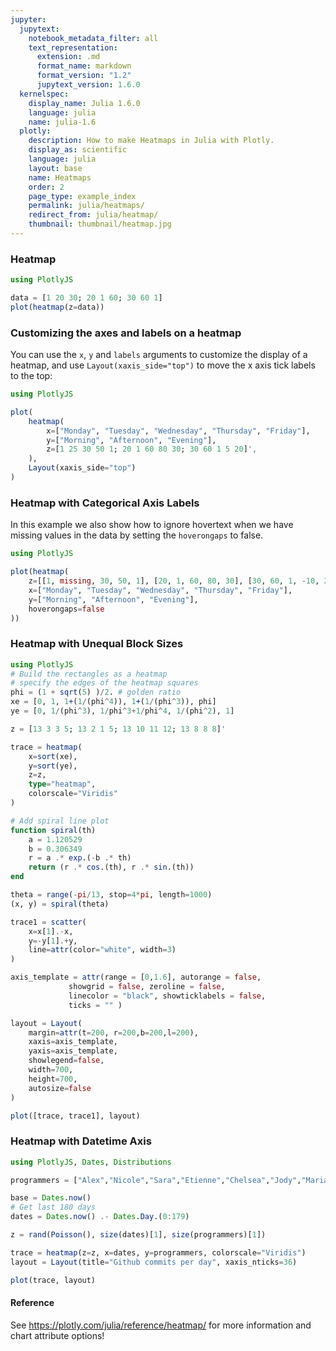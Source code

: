 ```yaml
---
jupyter:
  jupytext:
    notebook_metadata_filter: all
    text_representation:
      extension: .md
      format_name: markdown
      format_version: "1.2"
      jupytext_version: 1.6.0
  kernelspec:
    display_name: Julia 1.6.0
    language: julia
    name: julia-1.6
  plotly:
    description: How to make Heatmaps in Julia with Plotly.
    display_as: scientific
    language: julia
    layout: base
    name: Heatmaps
    order: 2
    page_type: example_index
    permalink: julia/heatmaps/
    redirect_from: julia/heatmap/
    thumbnail: thumbnail/heatmap.jpg
---
```


### Heatmap

```julia
using PlotlyJS

data = [1 20 30; 20 1 60; 30 60 1]
plot(heatmap(z=data))
```

### Customizing the axes and labels on a heatmap

You can use the `x`, `y` and `labels` arguments to customize the display of a heatmap, and use `Layout(xaxis_side="top")` to move the x axis tick labels to the top:

```julia
using PlotlyJS

plot(
    heatmap(
        x=["Monday", "Tuesday", "Wednesday", "Thursday", "Friday"],
        y=["Morning", "Afternoon", "Evening"],
        z=[1 25 30 50 1; 20 1 60 80 30; 30 60 1 5 20]',
    ),
    Layout(xaxis_side="top")
)
```

### Heatmap with Categorical Axis Labels

In this example we also show how to ignore hovertext when we have missing values in the data by setting the `hoverongaps` to false.

```julia
using PlotlyJS

plot(heatmap(
    z=[[1, missing, 30, 50, 1], [20, 1, 60, 80, 30], [30, 60, 1, -10, 20]],
    x=["Monday", "Tuesday", "Wednesday", "Thursday", "Friday"],
    y=["Morning", "Afternoon", "Evening"],
    hoverongaps=false
))
```

### Heatmap with Unequal Block Sizes

```julia
using PlotlyJS
# Build the rectangles as a heatmap
# specify the edges of the heatmap squares
phi = (1 + sqrt(5) )/2. # golden ratio
xe = [0, 1, 1+(1/(phi^4)), 1+(1/(phi^3)), phi]
ye = [0, 1/(phi^3), 1/phi^3+1/phi^4, 1/(phi^2), 1]

z = [13 3 3 5; 13 2 1 5; 13 10 11 12; 13 8 8 8]'

trace = heatmap(
    x=sort(xe),
    y=sort(ye),
    z=z,
    type="heatmap",
    colorscale="Viridis"
)

# Add spiral line plot
function spiral(th)
    a = 1.120529
    b = 0.306349
    r = a .* exp.(-b .* th)
    return (r .* cos.(th), r .* sin.(th))
end

theta = range(-pi/13, stop=4*pi, length=1000)
(x, y) = spiral(theta)

trace1 = scatter(
    x=x[1].-x,
    y=-y[1].+y,
    line=attr(color="white", width=3)
)

axis_template = attr(range = [0,1.6], autorange = false,
             showgrid = false, zeroline = false,
             linecolor = "black", showticklabels = false,
             ticks = "" )

layout = Layout(
    margin=attr(t=200, r=200,b=200,l=200),
    xaxis=axis_template,
    yaxis=axis_template,
    showlegend=false,
    width=700,
    height=700,
    autosize=false
)

plot([trace, trace1], layout)

```

### Heatmap with Datetime Axis

```julia
using PlotlyJS, Dates, Distributions

programmers = ["Alex","Nicole","Sara","Etienne","Chelsea","Jody","Marianne"]

base = Dates.now()
# Get last 180 days
dates = Dates.now() .- Dates.Day.(0:179)

z = rand(Poisson(), size(dates)[1], size(programmers)[1])

trace = heatmap(z=z, x=dates, y=programmers, colorscale="Viridis")
layout = Layout(title="Github commits per day", xaxis_nticks=36)

plot(trace, layout)
```

#### Reference

See https://plotly.com/julia/reference/heatmap/ for more information and chart attribute options!
